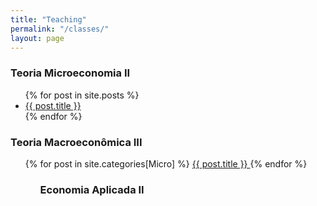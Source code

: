 ```yaml
---
title: "Teaching"
permalink: "/classes/"
layout: page
---
```



### Teoria Microeconomia II

<ul>
  {% for post in site.posts %}
    <li>
      <a href="{{ post.url }}">{{ post.title }}</a>
    </li>
  {% endfor %}
</ul>



### Teoria Macroeconômica III

<ul>
  {% for post in site.categories[Micro] %}
      <a href="{{ post.url | absolute_url }}">
        {{ post.title }}
      </a>
  {% endfor %}
<ul>

### Economia Aplicada II
